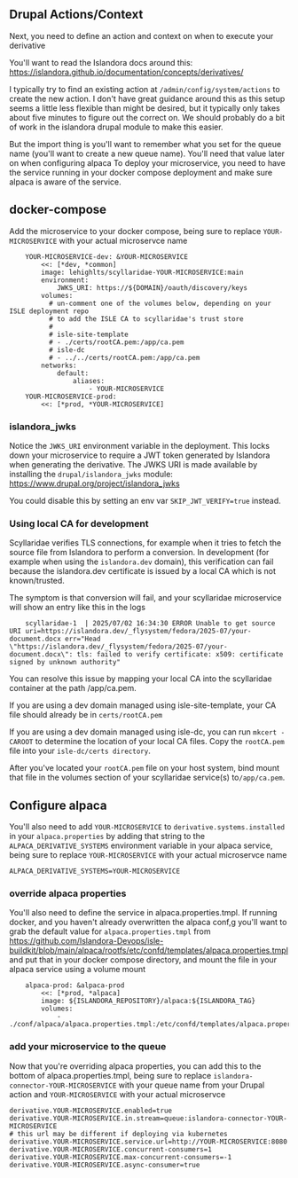 ## Drupal Actions/Context

Next, you need to define an action and context on when to execute your derivative

You'll want to read the Islandora docs around this: https://islandora.github.io/documentation/concepts/derivatives/

I typically try to find an existing action at `/admin/config/system/actions` to create the new action. I don't have great guidance around this as this setup seems a little less flexible than might be desired, but it typically only takes about five minutes to figure out the correct on. We should probably do a bit of work in the islandora drupal module to make this easier.

But the import thing is you'll want to remember what you set for the queue name (you'll want to create a new queue name). You'll need that value later on when configuring alpaca
To deploy your microservice, you need to have the service running in your docker compose deployment and make sure alpaca is aware of the service.

## docker-compose

Add the microservice to your docker compose, being sure to replace `YOUR-MICROSERVICE` with your actual microservce name

```
    YOUR-MICROSERVICE-dev: &YOUR-MICROSERVICE
        <<: [*dev, *common]
        image: lehighlts/scyllaridae-YOUR-MICROSERVICE:main
        environment:
            JWKS_URI: https://${DOMAIN}/oauth/discovery/keys
        volumes:
          # un-comment one of the volumes below, depending on your ISLE deployment repo
          # to add the ISLE CA to scyllaridae's trust store
          # 
          # isle-site-template
          # - ./certs/rootCA.pem:/app/ca.pem
          # isle-dc
          # - ../../certs/rootCA.pem:/app/ca.pem
        networks:
            default:
                aliases:
                    - YOUR-MICROSERVICE
    YOUR-MICROSERVICE-prod:
        <<: [*prod, *YOUR-MICROSERVICE]
```

### islandora_jwks
Notice the `JWKS_URI` environment variable in the deployment. This locks down your microservice to require a JWT token generated by Islandora when generating the derivative. The JWKS URI is made available by installing the `drupal/islandora_jwks` module: https://www.drupal.org/project/islandora_jwks

You could disable this by setting an env var `SKIP_JWT_VERIFY=true` instead.

### Using local CA for development

Scyllaridae verifies TLS connections, for example when it tries to fetch the source file from Islandora to perform a conversion.  In development (for example when using the `islandora.dev` domain), this verification can fail because the islandora.dev certificate is issued by a local CA which is not known/trusted.

The symptom is that conversion will fail, and your scyllaridae microservice will show an entry like this in the logs

```
    scyllaridae-1  | 2025/07/02 16:34:30 ERROR Unable to get source URI uri=https://islandora.dev/_flysystem/fedora/2025-07/your-document.docx err="Head \"https://islandora.dev/_flysystem/fedora/2025-07/your-document.docx\": tls: failed to verify certificate: x509: certificate signed by unknown authority"
```

You can resolve this issue by mapping your local CA into the scyllaridae container at the path /app/ca.pem. 

If you are using a dev domain managed using isle-site-template, your CA file should already be in `certs/rootCA.pem`

If you are using a dev domain managed using isle-dc, you can run `mkcert -CAROOT` to determine the location of your local CA files.  Copy the `rootCA.pem` file into your `isle-dc/certs directory`. 

After you've located your `rootCA.pem` file on your host system, bind mount that file in the volumes section of your scyllaridae service(s) to`/app/ca.pem`.

## Configure alpaca

You'll also need to add `YOUR-MICROSERVICE` to `derivative.systems.installed` in your `alpaca.properties` by adding that string to the `ALPACA_DERIVATIVE_SYSTEMS` environment variable in your alpaca service, being sure to replace `YOUR-MICROSERVICE` with your actual microservce name

```
ALPACA_DERIVATIVE_SYSTEMS=YOUR-MICROSERVICE
```

### override alpaca properties

You'll also need to define the service in alpaca.properties.tmpl. If running docker, and you haven't already overwritten the alpaca conf,g you'll want to grab the default value for `alpaca.properties.tmpl` from https://github.com/Islandora-Devops/isle-buildkit/blob/main/alpaca/rootfs/etc/confd/templates/alpaca.properties.tmpl and put that in your docker compose directory, and mount the file in your alpaca service using a volume mount

```
    alpaca-prod: &alpaca-prod
        <<: [*prod, *alpaca]
        image: ${ISLANDORA_REPOSITORY}/alpaca:${ISLANDORA_TAG}
        volumes:
            - ./conf/alpaca/alpaca.properties.tmpl:/etc/confd/templates/alpaca.properties.tmpl:r
```

### add your microservice to the queue

Now that you're overriding alpaca properties, you can add this to the bottom of alpaca.properties.tmpl, being sure to replace `islandora-connector-YOUR-MICROSERVICE` with your queue name from your Drupal action and `YOUR-MICROSERVICE` with your actual microservce

```
derivative.YOUR-MICROSERVICE.enabled=true
derivative.YOUR-MICROSERVICE.in.stream=queue:islandora-connector-YOUR-MICROSERVICE
# this url may be different if deploying via kubernetes
derivative.YOUR-MICROSERVICE.service.url=http://YOUR-MICROSERVICE:8080
derivative.YOUR-MICROSERVICE.concurrent-consumers=1
derivative.YOUR-MICROSERVICE.max-concurrent-consumers=-1
derivative.YOUR-MICROSERVICE.async-consumer=true
```
